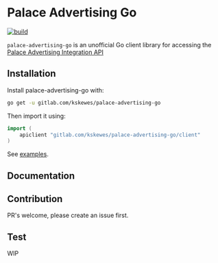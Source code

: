 # Palace Advertising Go

[![build](https://gitlab.com/kskewes/palace-advertising-go/badges/master/pipeline.svg)](https://gitlab.com/kskewes/palace-advertising-go)

`palace-advertising-go` is an unofficial Go client library for accessing the [Palace Advertising Integration API](https://app.swaggerhub.com/apis-docs/Palace/Advertising_Integration/2.0.0#/)

## Installation

Install palace-advertising-go with:

```sh
go get -u gitlab.com/kskewes/palace-advertising-go
```

Then import it using:
```go
import (
	apiclient "gitlab.com/kskewes/palace-advertising-go/client"
)
```

See [examples](./examples).

## Documentation

## Contribution

PR's welcome, please create an issue first.

## Test

WIP

